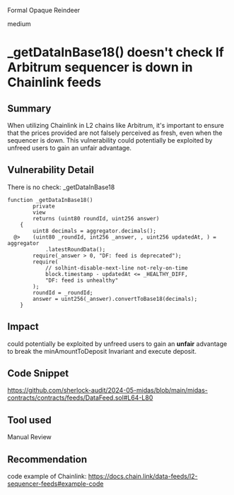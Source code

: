 Formal Opaque Reindeer

medium

# _getDataInBase18() doesn't check If Arbitrum sequencer is down in Chainlink feeds

## Summary
When utilizing Chainlink in L2 chains like Arbitrum, it's important to ensure that the prices provided are not falsely perceived as fresh, even when the sequencer is down. This vulnerability could potentially be exploited by unfreed users to gain an unfair advantage.

## Vulnerability Detail
There is no check:
_getDataInBase18

```solidity
function _getDataInBase18()
        private
        view
        returns (uint80 roundId, uint256 answer)
    {
        uint8 decimals = aggregator.decimals();
  @>    (uint80 _roundId, int256 _answer, , uint256 updatedAt, ) = aggregator
            .latestRoundData();
        require(_answer > 0, "DF: feed is deprecated");
        require(
            // solhint-disable-next-line not-rely-on-time
            block.timestamp - updatedAt <= _HEALTHY_DIFF,
            "DF: feed is unhealthy"
        );
        roundId = _roundId;
        answer = uint256(_answer).convertToBase18(decimals);
    }
```

## Impact
could potentially be exploited by unfreed users to gain an **unfair** advantage to break the minAmountToDeposit Invariant and execute deposit.

## Code Snippet
https://github.com/sherlock-audit/2024-05-midas/blob/main/midas-contracts/contracts/feeds/DataFeed.sol#L64-L80

## Tool used
Manual Review

## Recommendation
code example of Chainlink:
https://docs.chain.link/data-feeds/l2-sequencer-feeds#example-code